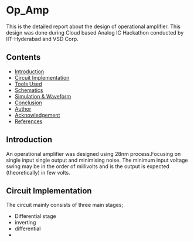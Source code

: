 # Op_Amp
This is the detailed report about the design of operational amplifier. This design was done during Cloud based Analog IC Hackathon conducted by IIT-Hyderabad and VSD Corp.

## Contents
* [Introduction](https://github.com/psxrjar007x/Op_Amp/blob/main/README.md#introduction)
* [Circuit Implementation](https://github.com/psxrjar007x/Op_Amp/blob/main/README.md#circuit-implementation)
* [Tools Used]()
* [Schematics]()
* [Simulation & Waveform]()
* [Conclusion]()
* [Author]()
* [Acknowledgement]()
* [References]()

## Introduction
An operational amplifier was designed using 28nm process.Focusing on single input single output and minimising noise. The minimum input voltage swing may be in the order of millivolts and is the output is expected (theoretically) in few volts.

## Circuit Implementation
The circuit mainly consists of three main stages;
* Differential stage
*   inverting 
*   differential
*         
